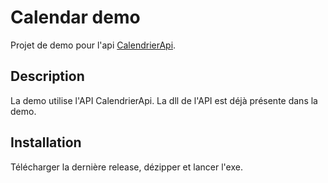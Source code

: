 
# Calendar demo

Projet de demo pour l'api [CalendrierApi](https://github.com/Ninotter/CalendrierAPI).

## Description

La demo utilise l'API CalendrierApi. La dll de l'API est déjà présente dans la demo.

## Installation

Télécharger la dernière release, dézipper et lancer l'exe.
